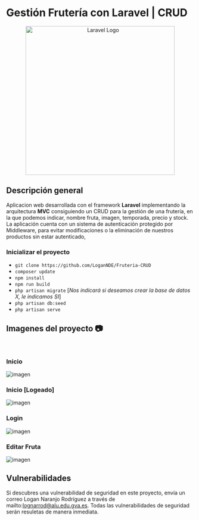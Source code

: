 # Gestión Frutería con Laravel | CRUD

<p align="center"><a href="https://laravel.com" target="_blank"><img src="https://raw.githubusercontent.com/laravel/art/master/logo-lockup/5%20SVG/2%20CMYK/1%20Full%20Color/laravel-logolockup-cmyk-red.svg" width="400" alt="Laravel Logo"></a></p>

## Descripción general
Aplicacion web desarrollada con el framework <b>Laravel</b> implementando la arquitectura <b>MVC</b> consiguiendo un CRUD para la gestión de una frutería, en la que podemos indicar, nombre fruta, imagen, temporada, precio y stock. La aplicación cuenta con un sistema de autenticación protegido por Middleware, para evitar modificaciones o la eliminación de nuestros productos sin estar autenticado,

### Inicializar el proyecto
- `git clone https://github.com/LoganNDE/Fruteria-CRUD`
- `composer update`
- `npm install`
- `npm run build`
- `php artisan migrate` [_Nos indicará si deseamos crear la base de datos X, le indicamos SI_]
- `php artisan db:seed`
- `php artisan serve`

## Imagenes del proyecto 📷
<br>

### Inicio
![imagen](https://github.com/user-attachments/assets/3e9113d4-fd13-43d1-94b1-c7637afe1e16)

### Inicio [Logeado]
![imagen](https://github.com/user-attachments/assets/dc9195cf-2093-4d01-af67-6e3520f3396d)

### Login
![imagen](https://github.com/user-attachments/assets/af7dd134-0814-43d9-8b05-c31988aaedb9)

### Editar Fruta
![imagen](https://github.com/user-attachments/assets/e0c59dca-944b-4c6c-8df9-bc7819991664)

## Vulnerabilidades
Si descubres una vulnerabilidad de seguridad en este proyecto, envía un correo Logan Naranjo Rodríguez a través de mailto:lognarrod@alu.edu.gva.es. Todas las vulnerabilidades de seguridad serán resuletas de manera inmediata.
